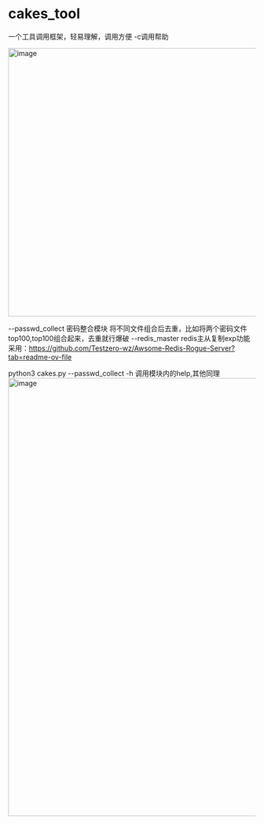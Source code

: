 # cakes_tool
一个工具调用框架，轻易理解，调用方便
-c调用帮助

  <img width="545" alt="image" src="https://github.com/our-cakes/cakes_tool/assets/108233951/54d92f2c-fce3-4415-a875-9e7fe1df15ad">
  
  --passwd_collect  密码整合模块 将不同文件组合后去重，比如将两个密码文件top100,top100组合起来，去重就行爆破
  --redis_master    redis主从复制exp功能 采用：https://github.com/Testzero-wz/Awsome-Redis-Rogue-Server?tab=readme-ov-file

 python3 cakes.py --passwd_collect -h 调用模块内的help,其他同理
  <img width="890" alt="image" src="https://github.com/our-cakes/cakes_tool/assets/108233951/9ffb7ceb-c067-4bb1-b8ff-ef90498e8d36">

